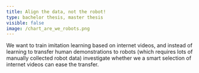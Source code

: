 ```yaml
---
title: Align the data, not the robot!
type: bachelor thesis, master thesis
visible: false
image: /chart_are_we_robots.png
---
```

 We want to train imitation learning based on internet videos, and instead of learning to transfer human demonstrations to robots (which requires lots of manually collected robot data) investigate whether we a smart selection of internet videos can ease the transfer.